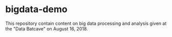 # bigdata-demo
This repository contain content on big data processing and analysis given at the "Data Batcave" on August 16, 2018.
